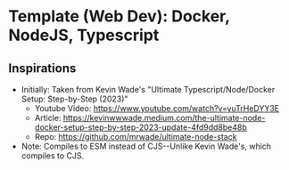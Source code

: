 # Template (Web Dev): Docker, NodeJS, Typescript
## Inspirations
- Initially: Taken from Kevin Wade's "Ultimate Typescript/Node/Docker Setup: Step-by-Step (2023)"
  - Youtube Video: https://www.youtube.com/watch?v=yuTrHeDYY3E
  - Article: https://kevinwwwade.medium.com/the-ultimate-node-docker-setup-step-by-step-2023-update-4fd9dd8be48b
  - Repo: https://github.com/mrwade/ultimate-node-stack
- Note: Compiles to ESM instead of CJS--Unlike Kevin Wade's, which compiles to CJS.